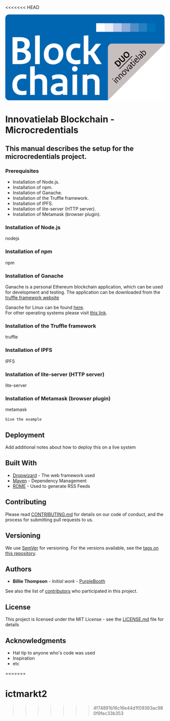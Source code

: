 <<<<<<< HEAD
<p align="center">
    <img src="innovatielab.png"/>    
</p>

# Innovatielab Blockchain - Microcredentials

## This manual describes the setup for the microcredentials project.

### Prerequisites

* Installation of Node.js.
* Installation of npm.
* Installation of Ganache.
* Installation of the Truffle framework.
* Installation of IPFS.</li>
* Installation of lite-server (HTTP server).
* Installation of Metamask (browser plugin).


### Installation of Node.js

nodejs

### Installation of npm

npm

### Installation of Ganache

Ganache is a personal Ethereum blockchain application, which can be used for development and testing. The application can be downloaded from the <a href="http://truffleframework.com/ganache/" target="_blank">truffle framework website</a><br/><p></p>
Ganache for Linux can be found [here](https://github.com/trufflesuite/ganache/releases/download/v1.0.2/ganache-1.0.2-x86_64.AppImage).<br/> 
For other operating systems please visit [this link](https://github.com/trufflesuite/ganache/releases).
<p></p>

### Installation of the Truffle framework

truffle

### Installation of IPFS

IPFS

### Installation of lite-server (HTTP server)

lite-server

### Installation of Metamask (browser plugin)

metamask

```
Give the example
```


## Deployment

Add additional notes about how to deploy this on a live system

## Built With

* [Dropwizard](http://www.dropwizard.io/1.0.2/docs/) - The web framework used
* [Maven](https://maven.apache.org/) - Dependency Management
* [ROME](https://rometools.github.io/rome/) - Used to generate RSS Feeds

## Contributing

Please read [CONTRIBUTING.md](https://gist.github.com/PurpleBooth/b24679402957c63ec426) for details on our code of conduct, and the process for submitting pull requests to us.

## Versioning

We use [SemVer](http://semver.org/) for versioning. For the versions available, see the [tags on this repository](https://github.com/your/project/tags). 

## Authors

* **Billie Thompson** - *Initial work* - [PurpleBooth](https://github.com/PurpleBooth)

See also the list of [contributors](https://github.com/your/project/contributors) who participated in this project.

## License

This project is licensed under the MIT License - see the [LICENSE.md](LICENSE.md) file for details

## Acknowledgments

* Hat tip to anyone who's code was used
* Inspiration
* etc

=======
# ictmarkt2
>>>>>>> 4f74891b16c16e44d1f09363ac980f9fec33b353
